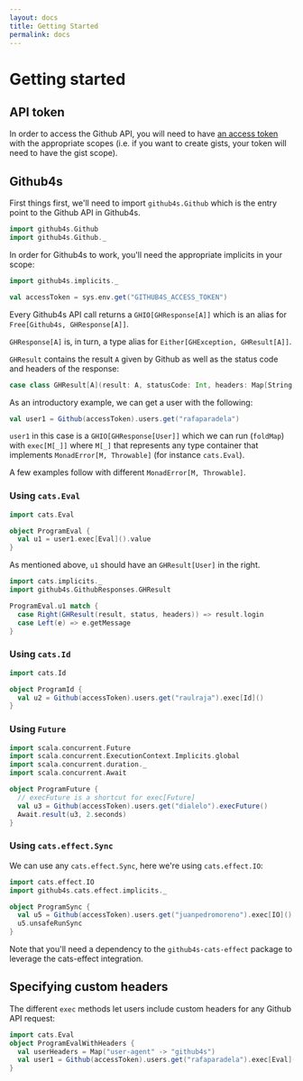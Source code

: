 ```yaml
---
layout: docs
title: Getting Started
permalink: docs
---
```


# Getting started

## API token

In order to access the Github API, you will need to have [an access token][access-token] with the
appropriate scopes (i.e. if you want to create gists, your token will need to have the gist scope).

## Github4s

First things first, we'll need to import `github4s.Github` which is the entry point to the Github
API in Github4s.

```scala mdoc:silent
import github4s.Github
import github4s.Github._
```

In order for Github4s to work, you'll need the appropriate implicits in your scope:

```scala mdoc:silent
import github4s.implicits._
```

```scala mdoc:invisible
val accessToken = sys.env.get("GITHUB4S_ACCESS_TOKEN")
```

Every Github4s API call returns a `GHIO[GHResponse[A]]` which is an alias for
`Free[Github4s, GHResponse[A]]`.

`GHResponse[A]` is, in turn, a type alias for `Either[GHException, GHResult[A]]`.

`GHResult` contains the result `A` given by Github as well as the status code and headers of the
response:

```scala
case class GHResult[A](result: A, statusCode: Int, headers: Map[String, IndexedSeq[String]])
```

As an introductory example, we can get a user with the following:

```scala mdoc:silent
val user1 = Github(accessToken).users.get("rafaparadela")
```

`user1` in this case is a `GHIO[GHResponse[User]]` which we can run (`foldMap`) with
`exec[M[_]]` where `M[_]` that represents any type container that implements
`MonadError[M, Throwable]` (for instance `cats.Eval`).

A few examples follow with different `MonadError[M, Throwable]`.

### Using `cats.Eval`

```scala mdoc:silent
import cats.Eval

object ProgramEval {
  val u1 = user1.exec[Eval]().value
}
```

As mentioned above, `u1` should have an `GHResult[User]` in the right.

```scala mdoc:silent
import cats.implicits._
import github4s.GithubResponses.GHResult

ProgramEval.u1 match {
  case Right(GHResult(result, status, headers)) => result.login
  case Left(e) => e.getMessage
}
```

### Using `cats.Id`

```scala mdoc:silent
import cats.Id

object ProgramId {
  val u2 = Github(accessToken).users.get("raulraja").exec[Id]()
}
```

### Using `Future`

```scala mdoc:silent
import scala.concurrent.Future
import scala.concurrent.ExecutionContext.Implicits.global
import scala.concurrent.duration._
import scala.concurrent.Await

object ProgramFuture {
  // execFuture is a shortcut for exec[Future]
  val u3 = Github(accessToken).users.get("dialelo").execFuture()
  Await.result(u3, 2.seconds)
}
```

### Using `cats.effect.Sync`

We can use any `cats.effect.Sync`, here we're using `cats.effect.IO`:

```scala mdoc:silent
import cats.effect.IO
import github4s.cats.effect.implicits._

object ProgramSync {
  val u5 = Github(accessToken).users.get("juanpedromoreno").exec[IO]()
  u5.unsafeRunSync
}
```

Note that you'll need a dependency to the `github4s-cats-effect` package to leverage the
cats-effect integration.

## Specifying custom headers

The different `exec` methods let users include custom headers for any Github API request:

```scala mdoc:silent
import cats.Eval
object ProgramEvalWithHeaders {
  val userHeaders = Map("user-agent" -> "github4s")
  val user1 = Github(accessToken).users.get("rafaparadela").exec[Eval](userHeaders).value
}
```

[http-client]: https://github.com/47deg/github4s/blob/master/github4s/shared/src/main/scala/github4s/HttpClient.scala
[scalaj]: https://github.com/scalaj/scalaj-http
[access-token]: https://github.com/settings/tokens

